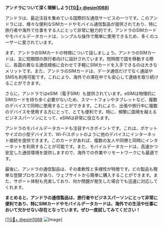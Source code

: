 **アンドラについて深く理解しよう[[TG💪+ @esim1088](https://t.me/s/esim1088)]**

アンドラは、最近注目を集めている国際的な通信サービスの一つです。このアンドラには、様々な便利なSIMカードやモバイル通信製品が提供されており、特に旅行者や海外で仕事をする人にとって非常に魅力的です。アンドラのSIMカードやモバイルデータカードは、シンプルな操作で簡単に使用できるため、多くのユーザーに愛されています。

まず、アンドラのSIMカードの特徴について話しましょう。アンドラのSIMカードは、主に短期間の旅行者向けに設計されています。短時間で国を移動する際に、各国の異なる通信規格に合わせて手軽にSIMカードを入手できるのは大きなメリットです。また、アンドラのSIMカードは、データ通信だけでなく通話やSMSも利用可能です。これにより、海外での滞在中でも安心して連絡を取り続けることができます。

さらに、アンドラではeSIM（電子SIM）も提供されています。eSIMは物理的にSIMカードを持ち歩く必要がないため、スマートフォンやタブレットなど、複数のデバイスで同時に使用することができます。これにより、出張や旅行中に複数のデバイスを使用する方にとって、とても便利です。特に、頻繁に国境を越えるビジネスパーソンにとって、eSIMは非常に役立ちます。

アンドラのモバイルデータカードも注目すべきポイントです。これは、ポケットサイズの小型デバイスで、Wi-Fiスポットのように他のデバイスにインターネット接続を提供できます。このカードがあれば、複数の友人や同僚と同時にインターネットを利用することが可能です。また、モバイルデータカードは、高速かつ安定した通信環境を提供しますので、海外での作業やリモートワークにも最適です。

最後に、アンドラの通信製品は、その柔軟性と多様性が特徴です。どの製品も簡単な登録プロセスがあり、ウェブサイトから簡単に購入することができます。また、サポート体制も充実しており、何か問題が発生した場合でも迅速に対応してくれます。

**まとめると、アンドラの通信製品は、旅行者やビジネスパーソンにとって非常に便利であり、特にSIMカードやモバイルデータカードは、海外での生活や仕事において欠かせない存在となっています。ぜひ一度試してみてください！**

[[TG💪+ @esim1088](https://t.me/s/esim1088) ![Image](https://i.postimg.cc/Y0z9fWf4/image.png)]